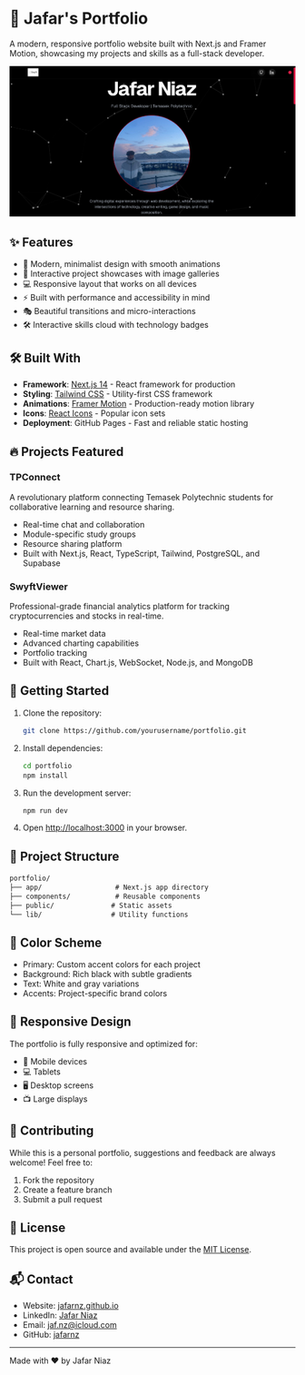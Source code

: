 # 🚀 Jafar's Portfolio

A modern, responsive portfolio website built with Next.js and Framer Motion, showcasing my projects and skills as a full-stack developer.

![Portfolio Preview](/public/PortfolioPreview.png)

## ✨ Features

- 🎨 Modern, minimalist design with smooth animations
- 🌙 Interactive project showcases with image galleries
- 💻 Responsive layout that works on all devices
- ⚡ Built with performance and accessibility in mind
- 🎭 Beautiful transitions and micro-interactions
- 🛠️ Interactive skills cloud with technology badges

## 🛠️ Built With

- **Framework**: [Next.js 14](https://nextjs.org/) - React framework for production
- **Styling**: [Tailwind CSS](https://tailwindcss.com/) - Utility-first CSS framework
- **Animations**: [Framer Motion](https://www.framer.com/motion/) - Production-ready motion library
- **Icons**: [React Icons](https://react-icons.github.io/react-icons/) - Popular icon sets
- **Deployment**: GitHub Pages - Fast and reliable static hosting

## 🔥 Projects Featured

### TPConnect
A revolutionary platform connecting Temasek Polytechnic students for collaborative learning and resource sharing.
- Real-time chat and collaboration
- Module-specific study groups
- Resource sharing platform
- Built with Next.js, React, TypeScript, Tailwind, PostgreSQL, and Supabase

### SwyftViewer
Professional-grade financial analytics platform for tracking cryptocurrencies and stocks in real-time.
- Real-time market data
- Advanced charting capabilities
- Portfolio tracking
- Built with React, Chart.js, WebSocket, Node.js, and MongoDB

## 🚀 Getting Started

1. Clone the repository:
   ```bash
   git clone https://github.com/yourusername/portfolio.git
   ```

2. Install dependencies:
   ```bash
   cd portfolio
   npm install
   ```

3. Run the development server:
   ```bash
   npm run dev
   ```

4. Open [http://localhost:3000](http://localhost:3000) in your browser.

## 📝 Project Structure

```
portfolio/
├── app/                  # Next.js app directory
├── components/           # Reusable components
├── public/              # Static assets
└── lib/                 # Utility functions
```

## 🎨 Color Scheme

- Primary: Custom accent colors for each project
- Background: Rich black with subtle gradients
- Text: White and gray variations
- Accents: Project-specific brand colors

## 📱 Responsive Design

The portfolio is fully responsive and optimized for:
- 📱 Mobile devices
- 💻 Tablets
- 🖥️ Desktop screens
- 📺 Large displays

## 🤝 Contributing

While this is a personal portfolio, suggestions and feedback are always welcome! Feel free to:
1. Fork the repository
2. Create a feature branch
3. Submit a pull request

## 📄 License

This project is open source and available under the [MIT License](LICENSE).

## 📬 Contact

- Website: [jafarnz.github.io](https://jafarnz.github.io)
- LinkedIn: [Jafar Niaz](https://www.linkedin.com/in/jafar-niaz-27523231b/)
- Email: [jaf.nz@icloud.com](mailto:jaf.nz@icloud.com)
- GitHub: [jafarnz](https://github.com/jafarnz)

---

Made with ❤️ by Jafar Niaz
